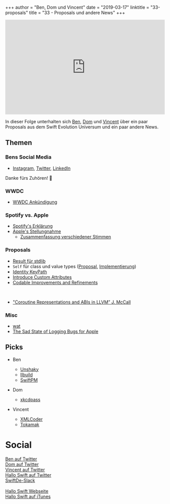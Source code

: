 +++
author = "Ben, Dom und Vincent"
date = "2019-03-17"
linktitle = "33-proposals"
title = "33 - Proposals und andere News"
+++

<iframe width="100%" height="300" scrolling="no" frameborder="no" src="https://w.soundcloud.com/player/?url=https%3A//api.soundcloud.com/tracks/591459411&color=%23ff5500&auto_play=false&hide_related=false&show_comments=true&show_user=true&show_reposts=false&show_teaser=true&visual=true"></iframe>

In dieser Folge unterhalten sich [Ben](https://twitter.com/BenchR), [Dom](https://twitter.com/swiftpainless) und [Vincent](https://twitter.com/regexident) über ein paar Proposals aus dem Swift Evolution Universum und ein paar andere News.

## Themen

### Bens Social Media

* [Instagram](https://instagram.com/benchr), [Twitter](https://twitter.com/benchr), [LinkedIn](https://www.linkedin.com/in/benchr267/)

Danke fürs Zuhören! 👋

### WWDC

* [WWDC Ankündigung](https://www.apple.com/newsroom/2019/03/apple-to-host-annual-worldwide-developers-conference-june-3-7-in-san-jose/)

### Spotify vs. Apple

* [Spotify's Erklärung](https://timetoplayfair.com/)
* [Apple's Stellungnahme](https://apple.com/newsroom/2019/03/addressing-spotifys-claims/)
    * [Zusammenfassung verschiedener Stimmen](https://mjtsai.com/blog/2019/03/15/apple-responds-to-spotify/)

### Proposals

* [Result für stdlib](https://github.com/apple/swift-evolution/blob/master/proposals/0235-add-result.md)
* `Self` für class und value types ([Proposal](https://github.com/apple/swift-evolution/blob/master/proposals/0068-universal-self.md), [Implementierung](https://github.com/apple/swift/pull/22863))
* [Identity KeyPath](https://github.com/apple/swift-evolution/blob/master/proposals/0227-identity-keypath.md)
* [Introduce Custom Attributes](https://forums.swift.org/t/pitch-introduce-custom-attributes/21335)
* [Codable Improvements and Refinements](https://forums.swift.org/t/codable-improvements-and-refinements/19426)

<br>

* ["Coroutine Representations and ABIs in LLVM” J. McCall](https://www.youtube.com/watch?v=wyAbV8AM9PM)

### Misc

* [wat](https://www.destroyallsoftware.com/talks/wat)
* [The Sad State of Logging Bugs for Apple](https://mjtsai.com/blog/2019/03/11/the-sad-state-of-logging-bugs-for-apple/)


## Picks

* Ben
    * [Unshaky](https://github.com/aahung/Unshaky)
    * [llbuild](https://github.com/apple/swift-llbuild/)
    * [SwiftPM](https://github.com/apple/swift-package-manager/)

* Dom
    * [xkcdpass](https://github.com/redacted/XKCD-password-generator)

* Vincent
    * [XMLCoder](https://github.com/MaxDesiatov/XMLCoder)
    * [Tokamak](https://github.com/MaxDesiatov/Tokamak)


# Social

[Ben auf Twitter](https://twitter.com/benchr)<br>
[Dom auf Twitter](https://twitter.com/swiftpainless)<br>
[Vincent auf Twitter](https://twitter.com/regexident)<br>
[Hallo Swift auf Twitter](https://twitter.com/hallo_swift)<br>
[SwiftDe-Slack](http://slack.swiftde.net)<br>
<br>
[Hallo Swift Webseite](http://hallo-swift.de)<br>
[Hallo Swift auf iTunes](https://itunes.apple.com/de/podcast/hallo-swift/id1225721421?mt=2)<br>
<br>
